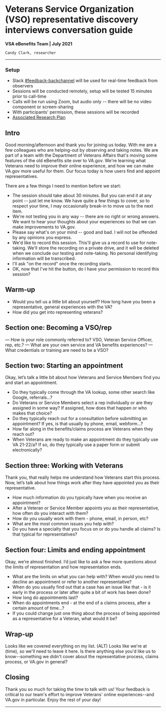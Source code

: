 # Veterans Service Organization (VSO) representative discovery interviews conversation guide
**VSA eBenefits Team | July 2021**

`Candy Clark, researcher`

---

### Setup
- Slack [#feedback-backchannel](https://dsva.slack.com/channels/feedback-backchannel) will be used for real-time feedback from observers
- Sessions will be conducted remotely, setup will be tested 15 minutes prior to call-time
- Calls will be run using Zoom, but audio only -- there will be no video component or screen-sharing
- With participants' permission, these sessions will be recorded
- [Associated Research Plan](https://github.com/department-of-veterans-affairs/va.gov-team/blob/master/teams/vsa/teams/ebenefits/features/view-update-POA/research-design/VSO_interviews_research_plan.md)

## Intro
Good morning/afternoon and thank you for joining us today. With me are a few colleagues who are helping-out by observing and taking notes. We are part of a team with the Department of Veterans Affairs that's moving some features of the old eBenefits site over to VA.gov. We're learning what Veterans need to improve their online experience, and how we can make VA.gov more useful for them. Our focus today is how users find and appoint representatives.

There are a few things I need to mention before we start:
- The session should take about 30 minutes. But you can end it at any point -- just let me know. We have quite a few things to cover, so to respect your time, I may occasionally break-in to move us to the next item.
- We're not testing you in any way -- there are no right or wrong answers. We want to hear your thoughts about your experiences so that we can make improvements to VA.gov.
- Please say what's on your mind -- good and bad. I will not be offended by any opinions you express.
- We'd like to record this session. This'll give us a record to use for note-taking. We'll store the recording on a private drive, and it will be deleted when we conclude our testing and note-taking. No personal identifying information will be transcribed.
- I'll ask "on the record" once the recording starts.
- OK, now that I've hit the button, do I have your permission to record this session?

## Warm-up
- Would you tell us a little bit about yourself? How long have you been a representative, general experiences with the VA?
- How did you get into representing veterans?

## Section one: Becoming a VSO/rep
— How is your role commonly referred to? VSO, Veteran Service Officer, rep, etc.?
— What are your own service and VA benefits experiences?
— What credentials or training are need to be a VSO?

## Section two: Starting an appointment
Okay, let’s talk a little bit about how Veterans and Service Members find you and start an appointment.
- Do they typically come through the VA lookup, some other search like Google, referrals…?
- Do Veterans or Service Members select a rep individually or are they assigned in some way? If assigned, how does that happen or who makes that choice?
- Do they typically reach out for a consultation before submitting an appointment? If yes, is that usually by phone, email, webform…?
- How far along in the benefits/claims process are Veterans when they reach out? 
- When Veterans are ready to make an appointment do they typically use VA 21-22/a? If so, do they typically use a paper form or submit electronically?
 
## Section three: Working with Veterans
Thank you, that really helps me understand how Veterans start this process. Now, let’s talk about how things work after they have appointed you as their representative. 
- How much information do you typically have when you receive an appointment?
- After a Veteran or Service Member appoints you as their representative, how often do you interact with them?
- How do you usually work with them - phone, email, in person, etc?
- What are the most common issues you help with?
- Do you have a specialty that you focus on or do you handle all claims? Is that typical for representatives?

## Section four: Limits and ending appointment
Okay, we’re almost finished. I’d just like to ask a few more questions about the limits of representation and how representation ends.
- What are the limits on what you can help with? When would you need to decline an appointment or refer to another representative?
- When do you usually find out that a case has an issue like that - is it early in the process or later after quite a bit of work has been done?
- How long do appointments last?
- When do appointments end - at the end of a claims process, after a certain amount of time…?
- If you could change just one thing about the process of being appointed as a representative for a Veteran, what would it be?

## Wrap-up
Looks like we covered everything on my list. (ALT) Looks like we're at (time), so we'll need to leave it here. Is there anything else you'd like us to know--something we didn't cover about the representative process, claims process, or VA.gov in general?

## Closing
Thank you so much for taking the time to talk with us! Your feedback is critical to our team's effort to improve Veterans' online experiences--and VA.gov in particular. Enjoy the rest of your day!

---
